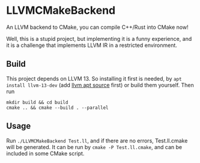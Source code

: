 LLVMCMakeBackend
====

An LLVM backend to CMake, you can compile C++/Rust into CMake now!

Well, this is a stupid project, but implementing it is a funny experience, and it is a challenge that implements LLVM IR in a restricted environment.

Build
----

This project depends on LLVM 13. So installing it first is needed, by `apt install llvm-13-dev` (add [llvm apt source](https://apt.llvm.org/) first) or build them yourself. Then run

```
mkdir build && cd build
cmake .. && cmake --build . --parallel
```

Usage
----

Run `./LLVMCMakeBackend Test.ll`, and if there are no errors, Test.ll.cmake will be generated. It can be run by `cmake -P Test.ll.cmake`, and can be included in some CMake script.
